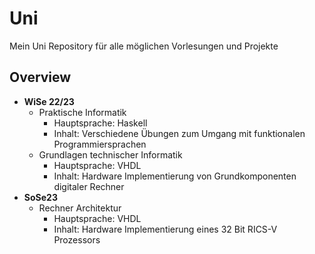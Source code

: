 # Uni
Mein Uni Repository für alle möglichen Vorlesungen und Projekte

## Overview
- **WiSe 22/23**
  - Praktische Informatik
     - Hauptsprache: Haskell
     - Inhalt: Verschiedene Übungen zum Umgang mit funktionalen Programmiersprachen 
   - Grundlagen technischer Informatik
     - Hauptsprache: VHDL
     - Inhalt: Hardware Implementierung von Grundkomponenten digitaler Rechner 
- **SoSe23**
    - Rechner Architektur
      - Hauptsprache: VHDL
      - Inhalt: Hardware Implementierung eines 32 Bit RICS-V Prozessors   
